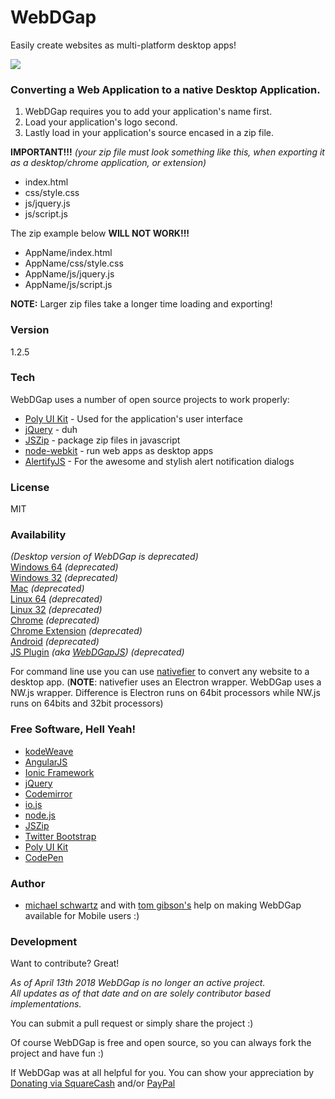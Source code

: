 # WebDGap
Easily create websites as multi-platform desktop apps!

![](https://raw.githubusercontent.com/michaelsboost/WebDGap/gh-pages/imgs/screenshot.png)

### Converting a Web Application to a native Desktop Application.

 1. WebDGap requires you to add your application's name first.
 2. Load your application's logo second.
 3. Lastly load in your application's source encased in a zip file.
 
**IMPORTANT!!!** *(your zip file must look something like this, when exporting it as a desktop/chrome application, or extension)*

 - index.html
 - css/style.css
 - js/jquery.js
 - js/script.js
 
The zip example below **WILL NOT WORK!!!**

 - AppName/index.html
 - AppName/css/style.css
 - AppName/js/jquery.js
 - AppName/js/script.js
 
**NOTE:** Larger zip files take a longer time loading and exporting!

### Version
1.2.5

### Tech

WebDGap uses a number of open source projects to work properly:

* [Poly UI Kit](https://github.com/Guilh/Poly) - Used for the application's user interface
* [jQuery](http://jquery.com/) - duh
* [JSZip](https://stuk.github.io/jszip/) - package zip files in javascript
* [node-webkit](http://nwjs.io/) - run web apps as desktop apps
* [AlertifyJS](http://alertifyjs.com/) - For the awesome and stylish alert notification dialogs

### License
MIT

### Availability

*(Desktop version of WebDGap is deprecated)*  
[Windows 64](https://sourceforge.net/projects/webdgap/files/v1.2.5%20%28requires%20wifi%29/WebDGap-win.zip/download) *(deprecated)*  
[Windows 32](https://sourceforge.net/projects/webdgap/files/v1.2.5%20%28requires%20wifi%29/WebDGap-win32.zip/download) *(deprecated)*  
[Mac](https://sourceforge.net/projects/webdgap/files/v1.2.5%20%28requires%20wifi%29/WebDGap-mac.zip/download) *(deprecated)*  
[Linux 64](https://sourceforge.net/projects/webdgap/files/v1.2.5%20%28requires%20wifi%29/WebDGap-lin.zip/download) *(deprecated)*  
[Linux 32](https://sourceforge.net/projects/webdgap/files/v1.2.5%20%28requires%20wifi%29/WebDGap-lin32.zip/download) *(deprecated)*  
[Chrome](https://chrome.google.com/webstore/detail/webdgap/aommkjnlphiacgajemkmbnfebfbfjfhn) *(deprecated)*  
[Chrome Extension](https://chrome.google.com/webstore/detail/webdgap/odpmjbmeopdfhcikkhpeaemfbmghpobk) *(deprecated)*  
[Android](https://play.google.com/store/apps/details?id=com.michael.webdgap) *(deprecated)*  
[JS Plugin](https://michaelsboost.github.io/WebDGap/plugin/)  *(aka [WebDGapJS](https://michaelsboost.github.io/WebDGap/plugin/))*  *(deprecated)*  

For command line use you can use [nativefier](https://github.com/jiahaog/nativefier) to convert any website to a desktop app. (**NOTE**: nativefier uses an Electron wrapper. WebDGap uses a NW.js wrapper. Difference is Electron runs on 64bit processors while NW.js runs on 64bits and 32bit processors)

### Free Software, Hell Yeah!

- [kodeWeave](https://michaelsboost.github.io/kodeWeave/)
- [AngularJS](http://angularjs.org)
- [Ionic Framework](http://ionicframework.com/)
- [jQuery](http://jquery.com)
- [Codemirror](http://codemirror.net/)
- [io.js](https://iojs.org/en/index.html)
- [node.js](http://nodejs.org)
- [JSZip](https://stuk.github.io/jszip/)
- [Twitter Bootstrap](http://twitter.github.com/bootstrap/)
- [Poly UI Kit](https://github.com/Guilh/Poly)
- [CodePen](http://codepen.io/michaelsboost)

### Author

- [michael schwartz](http://michaelsboost.github.io/) and with [tom gibson's](http://www.tomgibsonconsulting.com/) help on making WebDGap available for Mobile users :)

### Development

Want to contribute? Great!  

*As of April 13th 2018 WebDGap is no longer an active project.  
All updates as of that date and on are solely contributor based implementations.*

You can submit a pull request or simply share the project :)

Of course WebDGap is free and open source, so you can always fork the project and have fun :)

If WebDGap was at all helpful for you. You can show your appreciation by [Donating via SquareCash](https://cash.me/$michaelsboost) and/or [PayPal](https://www.paypal.me/mikethedj4)
